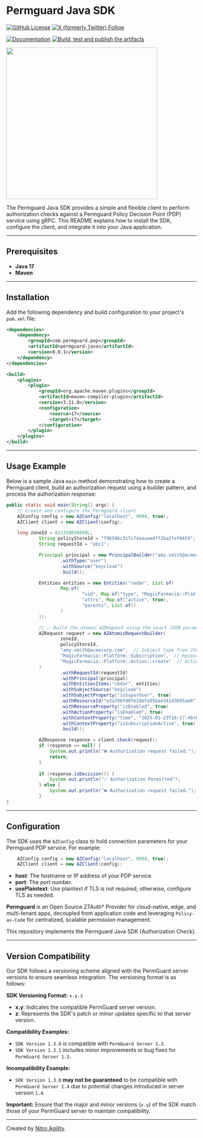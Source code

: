 # Permguard Java SDK

[![GitHub License](https://img.shields.io/github/license/permguard/permguard-java)](https://github.com/permguard/permguard-java?tab=Apache-2.0-1-ov-file#readme)
[![X (formerly Twitter) Follow](https://img.shields.io/twitter/follow/permguard)](https://x.com/intent/follow?original_referer=https%3A%2F%2Fdeveloper.x.com%2F&ref_src=twsrc%5Etfw%7Ctwcamp%5Ebuttonembed%7Ctwterm%5Efollow%7Ctwgr%5ETwitterDev&screen_name=Permguard)

[![Documentation](https://img.shields.io/website?label=Docs&url=https%3A%2F%2Fwww.permguard.com%2F)](https://www.permguard.com/)
[![Build, test and publish the artifacts](https://github.com/permguard/permguard-java/actions/workflows/permguard-java-ci.yml/badge.svg)](https://github.com/permguard/permguard-java/actions/workflows/permguard-java-ci.yml)

<p align="left">
  <img src="https://raw.githubusercontent.com/permguard/permguard-assets/main/pink-txt//1line.svg" class="center" width="400px" height="auto"/>
</p>


The Permguard Java SDK provides a simple and flexible client to perform authorization checks against a Permguard Policy Decision Point (PDP) service using gRPC. This README explains how to install the SDK, configure the client, and integrate it into your Java application.

---

## Prerequisites

- **Java 17**
- **Maven**

---

## Installation

Add the following dependency and build configuration to your project's `pom.xml` file:

```xml
<dependencies>
    <dependency>
        <groupId>com.permguard.pep</groupId>
        <artifactId>permguard-java</artifactId>
        <version>0.0.1</version>
    </dependency>
</dependencies>

<build>
    <plugins>
        <plugin>
            <groupId>org.apache.maven.plugins</groupId>
            <artifactId>maven-compiler-plugin</artifactId>
            <version>3.11.0</version>
            <configuration>
                <source>17</source>
                <target>17</target>
            </configuration>
        </plugin>
    </plugins>
</build>
```

---

## Usage Example

Below is a sample Java `main` method demonstrating how to create a Permguard client, build an authorization request using a builder pattern, and process the authorization response:

```java
public static void main(String[] args) {
    // Create and configure the Permguard client.
    AZConfig config = new AZConfig("localhost", 9094, true);
    AZClient client = new AZClient(config);

    long zoneId = 611159836099L;
            String policyStoreId = "f96586c317c74aaaae4ff2ba2fef0459";
            String requestId = "abc1";

            Principal principal = new PrincipalBuilder("amy.smith@acmecorp.com")
                    .withType("user")
                    .withSource("keycloak")
                    .build();

            Entities entities = new Entities("cedar", List.of(
                    Map.of(
                            "uid", Map.of("type", "MagicFarmacia::Platform::BranchInfo", "id", "subscription"),
                            "attrs", Map.of("active", true),
                            "parents", List.of()
                    )
            ));

            // ✅ Build the atomic AZRequest using the exact JSON parameters
            AZRequest request = new AZAtomicRequestBuilder(
                    zoneId,
                    policyStoreId,
                    "amy.smith@acmecorp.com",  // Subject type from JSON
                    "MagicFarmacia::Platform::Subscription",  // Resource type from JSON
                    "MagicFarmacia::Platform::Action::create"  // Action name from JSON
            )
                    .withRequestId(requestId)
                    .withPrincipal(principal)
                    .withEntitiesItems("cedar", entities)
                    .withSubjectSource("keycloak")
                    .withSubjectProperty("isSuperUser", true)
                    .withResourceId("e3a786fd07e24bfa95ba4341d3695ae8")
                    .withResourceProperty("isEnabled", true)
                    .withActionProperty("isEnabled", true)
                    .withContextProperty("time", "2025-01-23T16:17:46+00:00")
                    .withContextProperty("isSubscriptionActive", true)
                    .build();

            AZResponse response = client.check(request);
            if (response == null) {
                System.out.println("❌ Authorization request failed.");
                return;
            }
    
            if (response.isDecision()) {
                System.out.println("✅ Authorization Permitted");
            } else {
                System.out.println("❌ Authorization request failed.");
            }
}
```

---

## Configuration

The SDK uses the `AZConfig` class to hold connection parameters for your Permguard PDP service. For example:

```java
    AZConfig config = new AZConfig("localhost", 9094, true);
    AZClient client = new AZClient(config);
```

- **host**: The hostname or IP address of your PDP service.
- **port**: The port number.
- **usePlaintext**: Use plaintext if TLS is not required; otherwise, configure TLS as needed.




**Permguard** is an Open Source ZTAuth* Provider for cloud-native, edge, and multi-tenant apps, decoupled from application code and leveraging `Policy-as-Code` for centralized, scalable permission management.

This repository implements the Permguard Java SDK (Authorization Check).

---

## Version Compatibility

Our SDK follows a versioning scheme aligned with the PermGuard server versions to ensure seamless integration. The versioning format is as follows:

**SDK Versioning Format:** `x.y.z`

- **x.y**: Indicates the compatible PermGuard server version.
- **z**: Represents the SDK's patch or minor updates specific to that server version.

**Compatibility Examples:**

- `SDK Version 1.3.0` is compatible with `PermGuard Server 1.3`.
- `SDK Version 1.3.1` includes minor improvements or bug fixes for `PermGuard Server 1.3`.

**Incompatibility Example:**

- `SDK Version 1.3.0` **may not be guaranteed** to be compatible with `PermGuard Server 1.4` due to potential changes introduced in server version `1.4`.

**Important:** Ensure that the major and minor versions (`x.y`) of the SDK match those of your PermGuard server to maintain compatibility.

---

Created by [Nitro Agility](https://www.nitroagility.com/).
